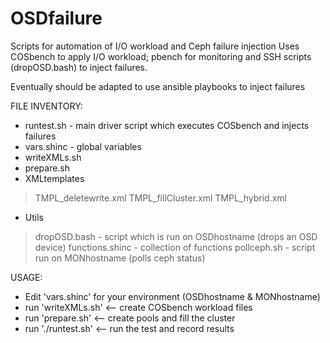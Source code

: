 # OSDfailure
Scripts for automation of I/O workload and Ceph failure injection
Uses COSbench to apply I/O workload; pbench for monitoring and SSH
scripts (dropOSD.bash) to inject failures.

Eventually should be adapted to use ansible playbooks to inject failures

FILE INVENTORY:
* runtest.sh - main driver script which executes COSbench and injects failures
* vars.shinc - global variables
* writeXMLs.sh
* prepare.sh
* XMLtemplates
> TMPL_deletewrite.xml
> TMPL_fillCluster.xml
> TMPL_hybrid.xml
* Utils
> dropOSD.bash - script which is run on OSDhostname (drops an OSD device)
> functions.shinc - collection of functions
> pollceph.sh - script run on MONhostname (polls ceph status)


USAGE:
* Edit 'vars.shinc' for your environment (OSDhostname & MONhostname)
* run 'writeXMLs.sh'  <-- create COSbench workload files
* run 'prepare.sh'    <-- create pools and fill the cluster
* run './runtest.sh'  <-- run the test and record results
